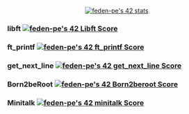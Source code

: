 <div align='center'>
 
[![feden-pe's 42 stats](https://badge42.vercel.app/api/v2/clhdy6b9f001108mnhhwshuiw/stats?cursusId=21&coalitionId=290)](https://github.com/JaeSeoKim/badge42)

</div>

### libft [![feden-pe's 42 Libft Score](https://badge42.vercel.app/api/v2/clhdy6b9f001108mnhhwshuiw/project/3061073)](https://github.com/JaeSeoKim/badge42)

### ft_printf [![feden-pe's 42 ft_printf Score](https://badge42.vercel.app/api/v2/clhdy6b9f001108mnhhwshuiw/project/3077981)](https://github.com/JaeSeoKim/badge42)

### get_next_line [![feden-pe's 42 get_next_line Score](https://badge42.vercel.app/api/v2/clhdy6b9f001108mnhhwshuiw/project/3080228)](https://github.com/JaeSeoKim/badge42)

### Born2beRoot [![feden-pe's 42 Born2beroot Score](https://badge42.vercel.app/api/v2/clhdy6b9f001108mnhhwshuiw/project/3082609)](https://github.com/JaeSeoKim/badge42)

### Minitalk [![feden-pe's 42 minitalk Score](https://badge42.vercel.app/api/v2/clhdy6b9f001108mnhhwshuiw/project/3096106)](https://github.com/JaeSeoKim/badge42)
